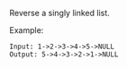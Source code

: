 Reverse a singly linked list.

Example:
```
Input: 1->2->3->4->5->NULL
Output: 5->4->3->2->1->NULL
```